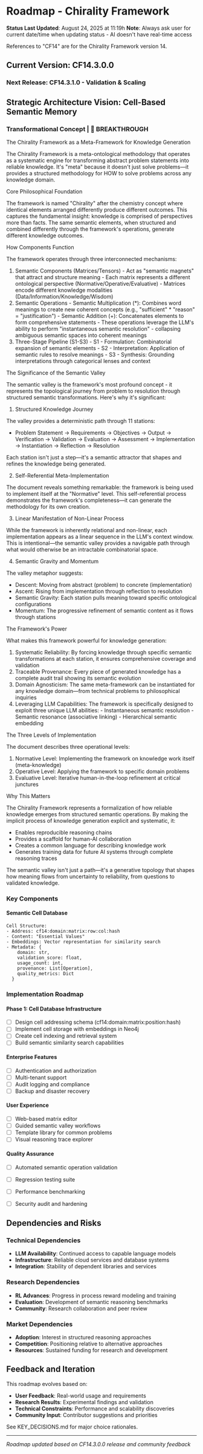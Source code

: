 # Roadmap - Chirality Framework
**Status Last Updated**: August 24, 2025 at 11:19h
**Note**: Always ask user for current date/time when updating status - AI doesn't have real-time access

References to "CF14" are for the Chirality Framework version 14.

## Current Version: CF14.3.0.0

### Next Release: CF14.3.1.0 - Validation & Scaling

## Strategic Architecture Vision: Cell-Based Semantic Memory

### Transformational Concept | 🚀 **BREAKTHROUGH**

  The Chirality Framework as a Meta-Framework for Knowledge Generation

  The Chirality Framework is a meta-ontological methodology that operates as a systematic engine
  for transforming abstract problem statements into reliable knowledge. It's "meta" because it
  doesn't just solve problems—it provides a structured methodology for HOW to solve problems across
   any knowledge domain.

  Core Philosophical Foundation

  The framework is named "Chirality" after the chemistry concept where identical elements arranged
  differently produce different outcomes. This captures the fundamental insight: knowledge is 
  comprised of perspectives more than facts. The same semantic elements, when structured and
  combined differently through the framework's operations, generate different knowledge outcomes.

  How Components Function

  The framework operates through three interconnected mechanisms:

  1. Semantic Components (Matrices/Tensors)
    - Act as "semantic magnets" that attract and structure meaning
    - Each matrix represents a different ontological perspective (Normative/Operative/Evaluative)
    - Matrices encode different knowledge modalities (Data/Information/Knowledge/Wisdom)
  2. Semantic Operations
    - Semantic Multiplication (*): Combines word meanings to create new coherent concepts (e.g.,
  "sufficient" * "reason" = "justification")
    - Semantic Addition (+): Concatenates elements to form comprehensive statements
    - These operations leverage the LLM's ability to perform "instantaneous semantic resolution" -
  collapsing ambiguous semantic spaces into coherent meanings
  3. Three-Stage Pipeline (S1-S3)
    - S1 - Formulation: Combinatorial expansion of semantic elements
    - S2 - Interpretation: Application of semantic rules to resolve meanings
    - S3 - Synthesis: Grounding interpretations through categorical lenses and context

  The Significance of the Semantic Valley

  The semantic valley is the framework's most profound concept - it represents the topological
  journey from problem to resolution through structured semantic transformations. Here's why it's
  significant:

  1. Structured Knowledge Journey

  The valley provides a deterministic path through 11 stations:
  - Problem Statement → Requirements → Objectives → Output → Verification → Validation → Evaluation
   → Assessment → Implementation → Instantiation → Reflection → Resolution

  Each station isn't just a step—it's a semantic attractor that shapes and refines the knowledge
  being generated.

  2. Self-Referential Meta-Implementation

  The document reveals something remarkable: the framework is being used to implement itself at the
   "Normative" level. This self-referential process demonstrates the framework's completeness—it
  can generate the methodology for its own creation.

  3. Linear Manifestation of Non-Linear Process

  While the framework is inherently relational and non-linear, each implementation appears as a
  linear sequence in the LLM's context window. This is intentional—the semantic valley provides a
  navigable path through what would otherwise be an intractable combinatorial space.

  4. Semantic Gravity and Momentum

  The valley metaphor suggests:
  - Descent: Moving from abstract (problem) to concrete (implementation)
  - Ascent: Rising from implementation through reflection to resolution
  - Semantic Gravity: Each station pulls meaning toward specific ontological configurations
  - Momentum: The progressive refinement of semantic content as it flows through stations

  The Framework's Power

  What makes this framework powerful for knowledge generation:

  1. Systematic Reliability: By forcing knowledge through specific semantic transformations at each
   station, it ensures comprehensive coverage and validation
  2. Traceable Provenance: Every piece of generated knowledge has a complete audit trail showing
  its semantic evolution
  3. Domain Agnosticism: The same meta-framework can be instantiated for any knowledge domain—from
  technical problems to philosophical inquiries
  4. Leveraging LLM Capabilities: The framework is specifically designed to exploit three unique
  LLM abilities:
    - Instantaneous semantic resolution
    - Semantic resonance (associative linking)
    - Hierarchical semantic embedding

  The Three Levels of Implementation

  The document describes three operational levels:

  1. Normative Level: Implementing the framework on knowledge work itself (meta-knowledge)
  2. Operative Level: Applying the framework to specific domain problems
  3. Evaluative Level: Iterative human-in-the-loop refinement at critical junctures

  Why This Matters

  The Chirality Framework represents a formalization of how reliable knowledge emerges from
  structured semantic operations. By making the implicit process of knowledge generation explicit
  and systematic, it:

  - Enables reproducible reasoning chains
  - Provides a scaffold for human-AI collaboration
  - Creates a common language for describing knowledge work
  - Generates training data for future AI systems through complete reasoning traces

  The semantic valley isn't just a path—it's a generative topology that shapes how meaning flows
  from uncertainty to reliability, from questions to validated knowledge.
  
### Key Components

#### Semantic Cell Database
```
Cell Structure:
- Address: cf14:domain:matrix:row:col:hash
- Content: "Essential Values" 
- Embeddings: Vector representation for similarity search
- Metadata: {
    domain: str,
    validation_score: float,
    usage_count: int,
    provenance: List[Operation],
    quality_metrics: Dict
  }
```

### Implementation Roadmap

#### Phase 1: Cell Database Infrastructure 
- [ ] Design cell addressing schema (cf14:domain:matrix:position:hash)
- [ ] Implement cell storage with embeddings in Neo4j
- [ ] Create cell indexing and retrieval system
- [ ] Build semantic similarity search capabilities

#### Enterprise Features
- [ ] Authentication and authorization
- [ ] Multi-tenant support
- [ ] Audit logging and compliance
- [ ] Backup and disaster recovery

#### User Experience
- [ ] Web-based matrix editor
- [ ] Guided semantic valley workflows
- [ ] Template library for common problems
- [ ] Visual reasoning trace explorer

#### Quality Assurance
- [ ] Automated semantic operation validation
- [ ] Regression testing suite
- [ ] Performance benchmarking
- [ ] Security audit and hardening


## Dependencies and Risks

### Technical Dependencies
- **LLM Availability**: Continued access to capable language models
- **Infrastructure**: Reliable cloud services and database systems
- **Integration**: Stability of dependent libraries and services

### Research Dependencies
- **RL Advances**: Progress in process reward modeling and training
- **Evaluation**: Development of semantic reasoning benchmarks
- **Community**: Research collaboration and peer review

### Market Dependencies
- **Adoption**: Interest in structured reasoning approaches
- **Competition**: Positioning relative to alternative approaches
- **Resources**: Sustained funding for research and development

## Feedback and Iteration

This roadmap evolves based on:
- **User Feedback**: Real-world usage and requirements
- **Research Results**: Experimental findings and validation
- **Technical Constraints**: Performance and scalability discoveries
- **Community Input**: Contributor suggestions and priorities

See KEY_DECISIONS.md for major choice rationales.

---

*Roadmap updated based on CF14.3.0.0 release and community feedback*